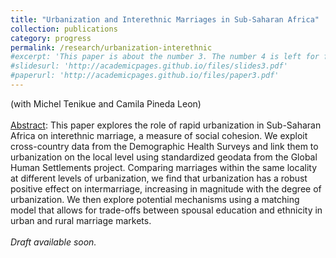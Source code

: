 ```yaml
---
title: "Urbanization and Interethnic Marriages in Sub-Saharan Africa"
collection: publications
category: progress
permalink: /research/urbanization-interethnic
#excerpt: 'This paper is about the number 3. The number 4 is left for future work.'
#slidesurl: 'http://academicpages.github.io/files/slides3.pdf'
#paperurl: 'http://academicpages.github.io/files/paper3.pdf'
---
```

(with Michel Tenikue and Camila Pineda Leon)<br><br>
<u>Abstract</u>: This paper explores the role of rapid urbanization in Sub-Saharan Africa on interethnic marriage, a measure of social cohesion. We exploit cross-country data from the Demographic Health Surveys and link them to urbanization on the local level using standardized geodata from the Global Human Settlements project. Comparing marriages within the same locality at different levels of urbanization, we find that urbanization has a robust positive effect on intermarriage, increasing in magnitude with the degree of urbanization. We then explore potential mechanisms using a matching model that allows for trade-offs between spousal education and ethnicity in urban and rural marriage markets. <br><br>
<i> Draft available soon. <i>